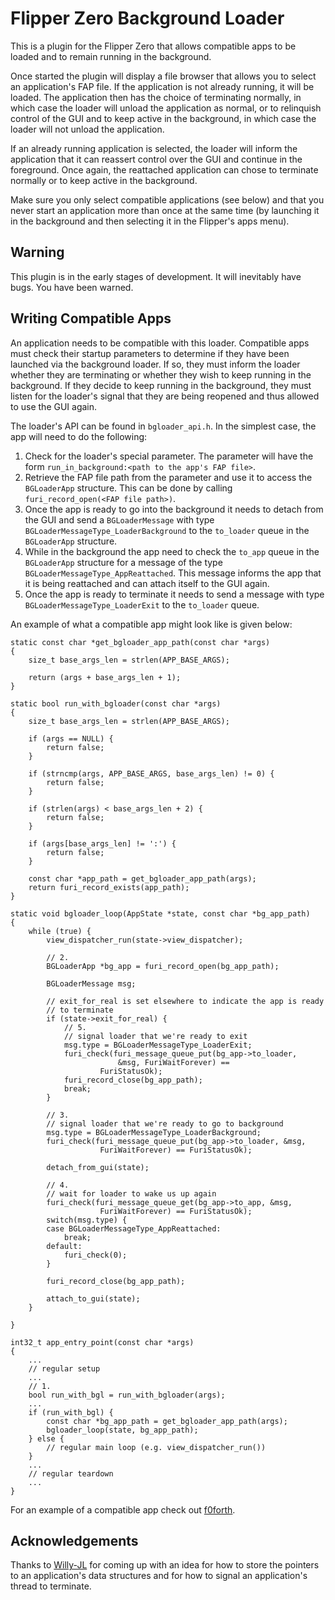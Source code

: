 # Flipper Zero Background Loader

This is a plugin for the Flipper Zero that allows compatible apps to be loaded
and to remain running in the background.

Once started the plugin will display a file browser that allows you to select
an application's FAP file. If the application is not already running, it will
be loaded. The application then has the choice of terminating normally, in
which case the loader will unload the application as normal, or to relinquish
control of the GUI and to keep active in the background, in which case the
loader will not unload the application.

If an already running application is selected, the loader will inform the
application that it can reassert control over the GUI and continue in the
foreground. Once again, the reattached application can chose to terminate
normally or to keep active in the background.

Make sure you only select compatible applications (see below) and that you
never start an application more than once at the same time (by launching it in
the background and then selecting it in the Flipper's apps menu).

## Warning

This plugin is in the early stages of development. It will inevitably have
bugs. You have been warned.

## Writing Compatible Apps

An application needs to be compatible with this loader. Compatible apps must
check their startup parameters to determine if they have been launched via the
background loader. If so, they must inform the loader whether they are
terminating or whether they wish to keep running in the background. If they
decide to keep running in the background, they must listen for the loader's
signal that they are being reopened and thus allowed to use the GUI again.

The loader's API can be found in `bgloader_api.h`. In the simplest case, the
app will need to do the following:

1. Check for the loader's special parameter. The parameter will have the form
   `run_in_background:<path to the app's FAP file>`.
2. Retrieve the FAP file path from the parameter and use it to access the
   `BGLoaderApp` structure. This can be done by calling
   `furi_record_open(<FAP file path>)`.
3. Once the app is ready to go into the background it needs to detach from the
   GUI and send a `BGLoaderMessage` with type
   `BGLoaderMessageType_LoaderBackground` to the `to_loader` queue in the
   `BGLoaderApp` structure.
4. While in the background the app need to check the `to_app` queue in the
   `BGLoaderApp` structure for a message of the type
   `BGLoaderMessageType_AppReattached`. This message informs the app that it is
   being reattached and can attach itself to the GUI again.
5. Once the app is ready to terminate it needs to send a message with type
   `BGLoaderMessageType_LoaderExit` to the `to_loader` queue.


An example of what a compatible app might look like is given below:

```
static const char *get_bgloader_app_path(const char *args)
{
	size_t base_args_len = strlen(APP_BASE_ARGS);

	return (args + base_args_len + 1);
}

static bool run_with_bgloader(const char *args)
{
	size_t base_args_len = strlen(APP_BASE_ARGS);

	if (args == NULL) {
		return false;
	}

	if (strncmp(args, APP_BASE_ARGS, base_args_len) != 0) {
		return false;
	}

	if (strlen(args) < base_args_len + 2) {
		return false;
	}

	if (args[base_args_len] != ':') {
		return false;
	}

	const char *app_path = get_bgloader_app_path(args);
	return furi_record_exists(app_path);
}

static void bgloader_loop(AppState *state, const char *bg_app_path)
{
	while (true) {
		view_dispatcher_run(state->view_dispatcher);

		// 2.
		BGLoaderApp *bg_app = furi_record_open(bg_app_path);

		BGLoaderMessage msg;

		// exit_for_real is set elsewhere to indicate the app is ready
		// to terminate
		if (state->exit_for_real) {
			// 5.
			// signal loader that we're ready to exit
			msg.type = BGLoaderMessageType_LoaderExit;
			furi_check(furi_message_queue_put(bg_app->to_loader,
						&msg, FuriWaitForever) ==
					FuriStatusOk);
			furi_record_close(bg_app_path);
			break;
		}

		// 3.
		// signal loader that we're ready to go to background
		msg.type = BGLoaderMessageType_LoaderBackground;
		furi_check(furi_message_queue_put(bg_app->to_loader, &msg,
					FuriWaitForever) == FuriStatusOk);

		detach_from_gui(state);

		// 4.
		// wait for loader to wake us up again
		furi_check(furi_message_queue_get(bg_app->to_app, &msg,
					FuriWaitForever) == FuriStatusOk);
		switch(msg.type) {
		case BGLoaderMessageType_AppReattached:
			break;
		default:
			furi_check(0);
		}

		furi_record_close(bg_app_path);

		attach_to_gui(state);
	}

}

int32_t app_entry_point(const char *args)
{
	...
	// regular setup
	...
	// 1.
	bool run_with_bgl = run_with_bgloader(args);
	...
	if (run_with_bgl) {
		const char *bg_app_path = get_bgloader_app_path(args);
		bgloader_loop(state, bg_app_path);
	} else {
		// regular main loop (e.g. view_dispatcher_run())
	}
	...
	// regular teardown
	...
}
```

For an example of a compatible app check out
[f0forth](https://github.com/twisted-pear/f0forth).

## Acknowledgements

Thanks to [Willy-JL](https://github.com/Willy-JL) for coming up with an idea
for how to store the pointers to an application's data structures and for how
to signal an application's thread to terminate.
